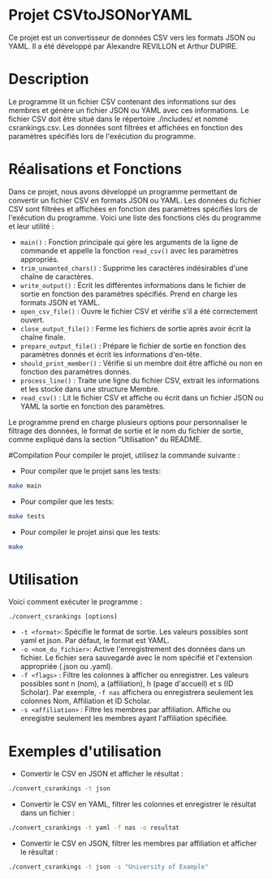 # Projet CSVtoJSONorYAML
Ce projet est un convertisseur de données CSV vers les formats JSON ou YAML. Il a été développé par Alexandre REVILLON et Arthur DUPIRE.

# Description
Le programme lit un fichier CSV contenant des informations sur des membres et génère un fichier JSON ou YAML avec ces informations. Le fichier CSV doit être situé dans le répertoire ./includes/ et nommé csrankings.csv. Les données sont filtrées et affichées en fonction des paramètres spécifiés lors de l'exécution du programme.


# Réalisations et Fonctions

Dans ce projet, nous avons développé un programme permettant de convertir un fichier CSV en formats JSON ou YAML. Les données du fichier CSV sont filtrées et affichées en fonction des paramètres spécifiés lors de l'exécution du programme. Voici une liste des fonctions clés du programme et leur utilité :

- `main()` : Fonction principale qui gère les arguments de la ligne de commande et appelle la fonction `read_csv()` avec les paramètres appropriés.
- `trim_unwanted_chars()` : Supprime les caractères indésirables d'une chaîne de caractères.
- `write_output()` : Écrit les différentes informations dans le fichier de sortie en fonction des paramètres spécifiés. Prend en charge les formats JSON et YAML.
- `open_csv_file()` : Ouvre le fichier CSV et vérifie s'il a été correctement ouvert.
- `close_output_file()` : Ferme les fichiers de sortie après avoir écrit la chaîne finale.
- `prepare_output_file()` : Prépare le fichier de sortie en fonction des paramètres donnés et écrit les informations d'en-tête.
- `should_print_member()` : Vérifie si un membre doit être affiché ou non en fonction des paramètres donnés.
- `process_line()` : Traite une ligne du fichier CSV, extrait les informations et les stocke dans une structure Membre.
- `read_csv()` : Lit le fichier CSV et affiche ou écrit dans un fichier JSON ou YAML la sortie en fonction des paramètres.

Le programme prend en charge plusieurs options pour personnaliser le filtrage des données, le format de sortie et le nom du fichier de sortie, comme expliqué dans la section "Utilisation" du README.


#Compilation
Pour compiler le projet, utilisez la commande suivante :

- Pour compiler que le projet sans les tests:

``` bash
make main
```

- Pour compiler que les tests:

```bash
make tests
```

- Pour compiler le projet ainsi que les tests:

```bash
make
```

# Utilisation
Voici comment exécuter le programme :

```
./convert_csrankings [options]
```

- ```-t <format>```: Spécifie le format de sortie. Les valeurs possibles sont yaml et json. Par défaut, le format est YAML.
- ```-o <nom_du_fichier>```: Active l'enregistrement des données dans un fichier. Le fichier sera sauvegardé avec le nom spécifié et l'extension appropriée (.json ou .yaml).
- ```-f <flags>``` : Filtre les colonnes à afficher ou enregistrer. Les valeurs possibles sont n (nom), a (affiliation), h (page d'accueil) et s (ID Scholar). Par exemple, ```-f nas``` affichera ou enregistrera seulement les colonnes Nom, Affiliation et ID Scholar.
- ```-s <affiliation>``` : Filtre les membres par affiliation. Affiche ou enregistre seulement les membres ayant l'affiliation spécifiée.


# Exemples d'utilisation
- Convertir le CSV en JSON et afficher le résultat :
```bash
./convert_csrankings -t json
```


- Convertir le CSV en YAML, filtrer les colonnes et enregistrer le résultat dans un fichier :
```bash
./convert_csrankings -t yaml -f nas -o resultat
```


- Convertir le CSV en JSON, filtrer les membres par affiliation et afficher le résultat :
```bash
./convert_csrankings -t json -s "University of Example"
```
